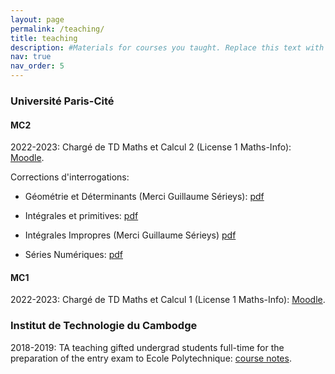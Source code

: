 ```yaml
---
layout: page
permalink: /teaching/
title: teaching
description: #Materials for courses you taught. Replace this text with your description.
nav: true
nav_order: 5
---
```


### Université Paris-Cité

#### MC2

2022-2023: Chargé de TD Maths et Calcul 2 (License 1 Maths-Info): [Moodle](https://moodle.u-paris.fr/course/view.php?id=2354).

Corrections d'interrogations:

- Géométrie et Déterminants (Merci Guillaume Sérieys): [pdf](https://eloitanguy.github.io/assets/pdf/MC2_interro1.pdf)

- Intégrales et primitives: [pdf](https://eloitanguy.github.io/assets/pdf/MC2_interro2.pdf)

- Intégrales Impropres (Merci Guillaume Sérieys) [pdf](https://eloitanguy.github.io/assets/pdf/MC2_interro3.pdf)

- Séries Numériques: [pdf](https://eloitanguy.github.io/assets/pdf/MC2_interro4.pdf)

#### MC1

2022-2023: Chargé de TD Maths et Calcul 1 (License 1 Maths-Info): [Moodle](https://moodle.u-paris.fr/course/view.php?id=2351).

### Institut de Technologie du Cambodge

2018-2019: TA teaching gifted undergrad students full-time for the preparation of the entry exam to Ecole Polytechnique: [course notes](https://eloitanguy.github.io/prep_class.pdf).
